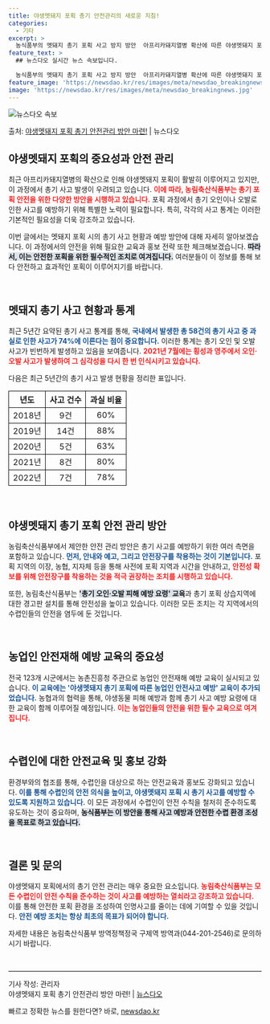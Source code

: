 ```yaml
---
title: 야생멧돼지 포획 총기 안전관리의 새로운 지침!
categories:
  - 기타
excerpt: >
  농식품부의 멧돼지 총기 포획 사고 방지 방안  아프리카돼지열병 확산에 따른 야생멧돼지 포획이 확대되는 가운데…
feature_text: >
  ## 뉴스다오 실시간 뉴스 속보입니다.

  농식품부의 멧돼지 총기 포획 사고 방지 방안  아프리카돼지열병 확산에 따른 야생멧돼지 포획이 확대되는 가운데…
feature_image: 'https://newsdao.kr/res/images/meta/newsdao_breakingnews.jpg'
image: 'https://newsdao.kr/res/images/meta/newsdao_breakingnews.jpg'
---
```


![뉴스다오 속보](https://newsdao.kr/res/images/meta/newsdao_breakingnews.jpg)

<p>출처: <a href="https://newsdao.kr/4990" rel="dofollow">야생멧돼지 포획 총기 안전관리 방안 마련!</a> | 뉴스다오</p>

<h2 data-ke-size="size26">야생멧돼지 포획의 중요성과 안전 관리</h2>
<p data-ke-size="size16">최근 아프리카돼지열병의 확산으로 인해 야생멧돼지 포획이 활발히 이루어지고 있지만, 이 과정에서 총기 사고 발생이 우려되고 있습니다. <b><span style="color: #ee2323;">이에 따라, 농림축산식품부는 총기 포획 안전을 위한 다양한 방안을 시행하고 있습니다.</span></b> 포획 과정에서 총기 오인이나 오발로 인한 사고를 예방하기 위해 특별한 노력이 필요합니다. 특히, 각각의 사고 통계는 이러한 기본적인 필요성을 더욱 강조하고 있습니다.</p>
<p data-ke-size="size16">이번 글에서는 멧돼지 포획 시의 총기 사고 현황과 예방 방안에 대해 자세히 알아보겠습니다. 이 과정에서의 안전을 위해 필요한 교육과 홍보 전략 또한 체크해보겠습니다. <b><span style="background-color: #21538527;">따라서, 이는 안전한 포획을 위한 필수적인 조치로 여겨집니다.</span></b> 여러분들이 이 정보를 통해 보다 안전하고 효과적인 포획이 이루어지기를 바랍니다.</p>

<p data-ke-size="size16">&nbsp;</p>

<h2 data-ke-size="size26">멧돼지 총기 사고 현황과 통계</h2>
<p data-ke-size="size16">최근 5년간 요약된 총기 사고 통계를 통해, <b><span style="color: #1a5490;">국내에서 발생한 총 58건의 총기 사고 중 과실로 인한 사고가 74%에 이른다는 점이 중요합니다.</span></b> 이러한 통계는 총기 오인 및 오발 사고가 빈번하게 발생하고 있음을 보여줍니다. <b><span style="color: #ee2323;">2021년 7월에는 횡성과 영주에서 오인·오발 사고가 발생하여 그 심각성을 다시 한 번 인식시키고 있습니다.</span></b></p>
<p data-ke-size="size16">다음은 최근 5년간의 총기 사고 발생 현황을 정리한 표입니다.</p>

<table style="width:100%; border-collapse:collapse;">
  <thead>
    <tr>
      <th style="border: 1px solid black; text-align: center;">년도</th>
      <th style="border: 1px solid black; text-align: center;">사고 건수</th>
      <th style="border: 1px solid black; text-align: center;">과실 비율</th>
    </tr>
  </thead>
  <tbody>
    <tr>
      <td style="border: 1px solid black; text-align: center;">2018년</td>
      <td style="border: 1px solid black; text-align: center;">9건</td>
      <td style="border: 1px solid black; text-align: center;">60%</td>
    </tr>
    <tr>
      <td style="border: 1px solid black; text-align: center;">2019년</td>
      <td style="border: 1px solid black; text-align: center;">14건</td>
      <td style="border: 1px solid black; text-align: center;">88%</td>
    </tr>
    <tr>
      <td style="border: 1px solid black; text-align: center;">2020년</td>
      <td style="border: 1px solid black; text-align: center;">5건</td>
      <td style="border: 1px solid black; text-align: center;">63%</td>
    </tr>
    <tr>
      <td style="border: 1px solid black; text-align: center;">2021년</td>
      <td style="border: 1px solid black; text-align: center;">8건</td>
      <td style="border: 1px solid black; text-align: center;">80%</td>
    </tr>
    <tr>
      <td style="border: 1px solid black; text-align: center;">2022년</td>
      <td style="border: 1px solid black; text-align: center;">7건</td>
      <td style="border: 1px solid black; text-align: center;">78%</td>
    </tr>
  </tbody>
</table>

<p data-ke-size="size16">&nbsp;</p>

<h2 data-ke-size="size26">야생멧돼지 총기 포획 안전 관리 방안</h2>
<p data-ke-size="size16">농림축산식품부에서 제안한 안전 관리 방안은 총기 사고를 예방하기 위한 여러 측면을 포함하고 있습니다. <b><span style="color: #1a5490;">먼저, 안내와 예고, 그리고 안전장구를 착용하는 것이 기본입니다.</span></b> 포획 지역의 이장, 농협, 지자체 등을 통해 사전에 포획 지역과 시간을 안내하고, <b><span style="color: #ee2323;">안전성 확보를 위해 안전장구를 착용하는 것을 적극 권장하는 조치를 시행하고 있습니다.</span></b></p>
<p data-ke-size="size16">또한, 농림축산식품부는 <b><span style="background-color: #21538527;">'총기 오인·오발 피해 예방 요령' 교육</span></b>과 총기 포획 상습지역에 대한 경고판 설치를 통해 안전성을 높이고 있습니다. 이러한 모든 조치는 각 지역에서의 수렵인들의 안전을 염두에 둔 것입니다.</p>

<p data-ke-size="size16">&nbsp;</p>

<h2 data-ke-size="size26">농업인 안전재해 예방 교육의 중요성</h2>
<p data-ke-size="size16">전국 123개 시군에서는 농촌진흥청 주관으로 농업인 안전재해 예방 교육이 실시되고 있습니다. <b><span style="color: #1a5490;">이 교육에는 '야생멧돼지 총기 포획에 따른 농업인 안전사고 예방' 교육이 추가되었습니다.</span></b> 농협과의 협력을 통해, 야생동물 피해 예방과 함께 총기 사고 예방 요령에 대한 교육이 함께 이루어질 예정입니다. <b><span style="color: #ee2323;">이는 농업인들의 안전을 위한 필수 교육으로 여겨집니다.</span></b></p>

<p data-ke-size="size16">&nbsp;</p>

<h2 data-ke-size="size26">수렵인에 대한 안전교육 및 홍보 강화</h2>
<p data-ke-size="size16">환경부와의 협조를 통해, 수렵인을 대상으로 하는 안전교육과 홍보도 강화되고 있습니다. <b><span style="color: #1a5490;">이를 통해 수렵인의 안전 의식을 높이고, 야생멧돼지 포획 시 총기 사고를 예방할 수 있도록 지원하고 있습니다.</span></b> 이 모든 과정에서 수렵인이 안전 수칙을 철저히 준수하도록 유도하는 것이 중요하며, <b><span style="background-color: #21538527;">농식품부는 이 방안을 통해 사고 예방과 안전한 수렵 환경 조성을 목표로 하고 있습니다.</span></b></p>

<p data-ke-size="size16">&nbsp;</p>

<h2 data-ke-size="size26">결론 및 문의</h2>
<p data-ke-size="size16">야생멧돼지 포획에서의 총기 안전 관리는 매우 중요한 요소입니다. <b><span style="color: #ee2323;">농림축산식품부는 모든 수렵인이 안전 수칙을 준수하는 것이 사고를 예방하는 열쇠라고 강조하고 있습니다.</span></b> 이를 통해 안전한 포획 환경을 조성하여 인명사고를 줄이는 데에 기여할 수 있을 것입니다. <b><span style="color: #1a5490;">안전 예방 조치는 항상 최초의 목표가 되어야 합니다.</span></b></p>
<p data-ke-size="size16">자세한 내용은 농림축산식품부 방역정책정국 구제역 방역과(044-201-2546)로 문의하시기 바랍니다.</p>

<p data-ke-size="size16">&nbsp;</p>

<hr style="border-top: 1px solid #ccc;">

<p data-ke-size="size16">기사 작성: 관리자<br>야생멧돼지 포획 총기 안전관리 방안 마련! | <a href="https://newsdao.kr/4990" target="_blank">뉴스다오</a></p> 

빠르고 정확한 뉴스를 원한다면? 바로, <a href="https://newsdao.kr" rel="dofollow">newsdao.kr</a>


